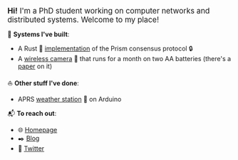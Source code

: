 <span style="font-size:larger;"><b>Hi!</b> I'm a PhD student working on computer networks and distributed systems. Welcome to my place!</span>

🚜 __Systems I've built__:

- A Rust 🦀️ [implementation](https://github.com/yangl1996/prism-rust) of the Prism consensus protocol 🔒
- A [wireless camera](https://github.com/cjosephson/backcam) 🎥 that runs for a month on two AA batteries (there's a [paper](https://dl.acm.org/doi/10.1145/3302506.3310403) on it) 

⛵️ __Other stuff I've done__:

- APRS [weather station](https://github.com/yangl1996/aprswxbox) 🌈 on Arduino

📬 __To reach out__:

- 🌐 [Homepage](http://leiy.me)
- ✒️ [Blog](http://blog.leiy.me)
- 📢 [Twitter](https://twitter.com/yangl1996)
